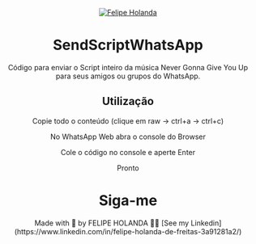 <p align="center">
   <a href="https://www.linkedin.com/in/felipe-holanda-de-freitas-3a91281a2/">
      <img alt="Felipe Holanda" src="https://img.shields.io/badge/-Felipe Holanda-blue?style=flat&logo=Linkedin&logoColor=bluee" />
   </a>
</p>

<h1 align="center"> SendScriptWhatsApp</h1>

<p align="center">Código para enviar o Script inteiro da música Never Gonna Give You Up para seus amigos ou grupos do WhatsApp.</p>

<h2 align="center">Utilização</h2>

<p align="center">Copie todo o conteúdo (clique em raw -> ctrl+a -> ctrl+c)

<p align="center">No WhatsApp Web abra o console do Browser

<p align="center">Cole o código no console e aperte Enter

<p align="center">Pronto</p>


  <h1 align="center">Siga-me</h1>
  <p align="center">Made with 💜 by FELIPE HOLANDA 👋🏻 [See my Linkedin](https://www.linkedin.com/in/felipe-holanda-de-freitas-3a91281a2/)</p>
  
<br>

